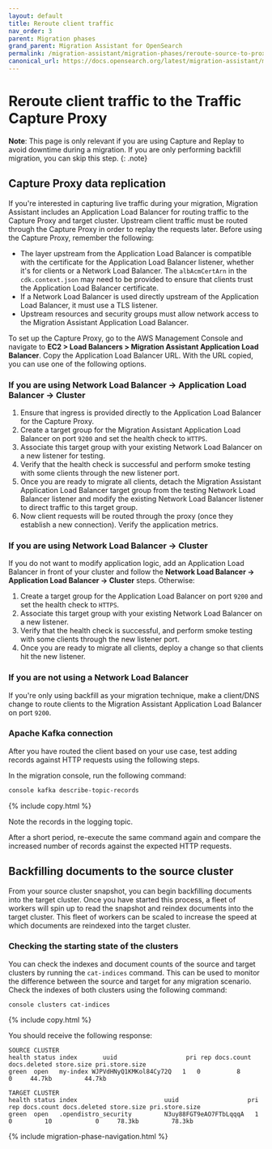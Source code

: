 ```yaml
---
layout: default
title: Reroute client traffic
nav_order: 3
parent: Migration phases
grand_parent: Migration Assistant for OpenSearch
permalink: /migration-assistant/migration-phases/reroute-source-to-proxy/
canonical_url: https://docs.opensearch.org/latest/migration-assistant/migration-phases/reroute-source-to-proxy/
---
```


# Reroute client traffic to the Traffic Capture Proxy

**Note**: This page is only relevant if you are using Capture and Replay to avoid downtime during a migration. If you are only performing backfill migration, you can skip this step.
{: .note}

## Capture Proxy data replication

If you're interested in capturing live traffic during your migration, Migration Assistant includes an Application Load Balancer for routing traffic to the Capture Proxy and target cluster. Upstream client traffic must be routed through the Capture Proxy in order to replay the requests later. Before using the Capture Proxy, remember the following:

* The layer upstream from the Application Load Balancer is compatible with the certificate for the Application Load Balancer listener, whether it's for clients or a Network Load Balancer. The `albAcmCertArn` in the `cdk.context.json` may need to be provided to ensure that clients trust the Application Load Balancer certificate.
* If a Network Load Balancer is used directly upstream of the Application Load Balancer, it must use a TLS listener.
* Upstream resources and security groups must allow network access to the Migration Assistant Application Load Balancer.

To set up the Capture Proxy, go to the AWS Management Console and navigate to **EC2 > Load Balancers > Migration Assistant Application Load Balancer**. Copy the Application Load Balancer URL. With the URL copied, you can use one of the following options.



### If you are using **Network Load Balancer → Application Load Balancer → Cluster**

1. Ensure that ingress is provided directly to the Application Load Balancer for the Capture Proxy.
2. Create a target group for the Migration Assistant Application Load Balancer on port `9200` and set the health check to `HTTPS`.
3. Associate this target group with your existing Network Load Balancer on a new listener for testing.
4. Verify that the health check is successful and perform smoke testing with some clients through the new listener port.
5. Once you are ready to migrate all clients, detach the Migration Assistant Application Load Balancer target group from the testing Network Load Balancer listener and modify the existing Network Load Balancer listener to direct traffic to this target group.
6. Now client requests will be routed through the proxy (once they establish a new connection). Verify the application metrics.

### If you are using **Network Load Balancer → Cluster**

If you do not want to modify application logic, add an Application Load Balancer in front of your cluster and follow the **Network Load Balancer → Application Load Balancer → Cluster** steps. Otherwise:

1. Create a target group for the Application Load Balancer on port `9200` and set the health check to `HTTPS`.
2. Associate this target group with your existing Network Load Balancer on a new listener.
3. Verify that the health check is successful, and perform smoke testing with some clients through the new listener port.
4. Once you are ready to migrate all clients, deploy a change so that clients hit the new listener.
   

### If you are **not using a Network Load Balancer**

If you're only using backfill as your migration technique, make a client/DNS change to route clients to the Migration Assistant Application Load Balancer on port `9200`.


### Apache Kafka connection

After you have routed the client based on your use case, test adding records against HTTP requests using the following steps.

In the migration console, run the following command:

```bash
console kafka describe-topic-records
```
{% include copy.html %}
   
Note the records in the logging topic.
   
After a short period, re-execute the same command again and compare the increased number of records against the expected HTTP requests.

## Backfilling documents to the source cluster

From your source cluster snapshot, you can begin backfilling documents into the target cluster. Once you have started this process, a fleet of workers will spin up to read the snapshot and reindex documents into the target cluster. This fleet of workers can be scaled to increase the speed at which documents are reindexed into the target cluster.

### Checking the starting state of the clusters

You can check the indexes and document counts of the source and target clusters by running the `cat-indices` command. This can be used to monitor the difference between the source and target for any migration scenario. Check the indexes of both clusters using the following command:

```shell
console clusters cat-indices
```
{% include copy.html %}

You should receive the following response:

```shell
SOURCE CLUSTER
health status index       uuid                   pri rep docs.count docs.deleted store.size pri.store.size
green  open   my-index WJPVdHNyQ1KMKol84Cy72Q   1   0          8            0     44.7kb         44.7kb

TARGET CLUSTER
health status index                        uuid                   pri rep docs.count docs.deleted store.size pri.store.size
green  open   .opendistro_security         N3uy88FGT9eAO7FTbLqqqA   1   0         10            0     78.3kb         78.3kb
```

{% include migration-phase-navigation.html %}
